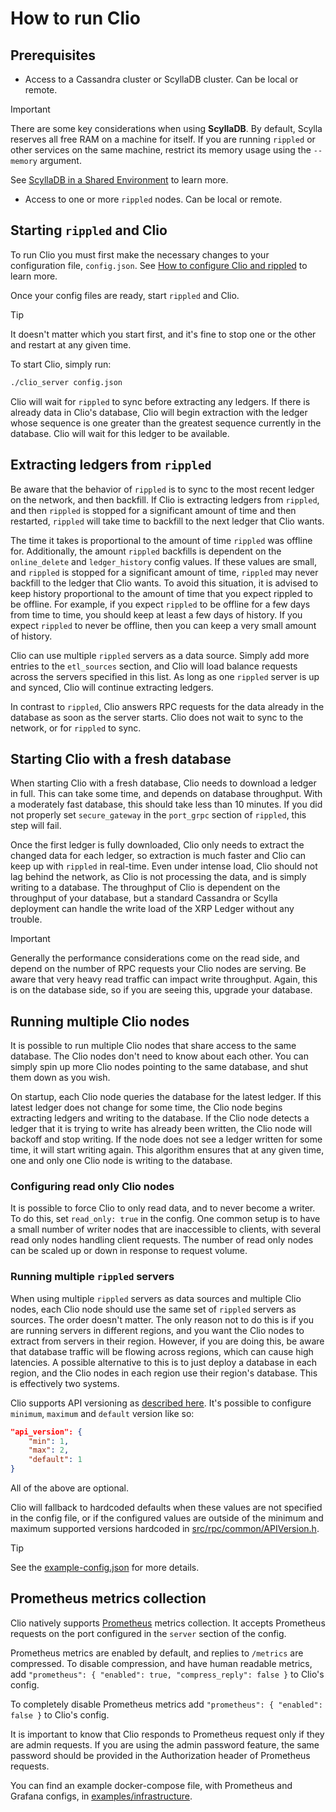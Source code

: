 # How to run Clio

## Prerequisites

- Access to a Cassandra cluster or ScyllaDB cluster. Can be local or remote.
> [!IMPORTANT]
> There are some key considerations when using **ScyllaDB**. By default, Scylla reserves all free RAM on a machine for itself. If you are running `rippled` or other services on the same machine, restrict its memory usage using the `--memory` argument.
>
> See [ScyllaDB in a Shared Environment](https://docs.scylladb.com/getting-started/scylla-in-a-shared-environment/) to learn more.

- Access to one or more `rippled` nodes. Can be local or remote.

## Starting `rippled` and Clio

To run Clio you must first make the necessary changes to your configuration file, `config.json`. See [How to configure Clio and rippled](./configure-clio.md) to learn more.

Once your config files are ready, start `rippled` and Clio.

> [!TIP]
> It doesn't matter which you start first, and it's fine to stop one or the other and restart at any given time.

To start Clio, simply run:

```sh
./clio_server config.json
```

Clio will wait for `rippled` to sync before extracting any ledgers. If there is already data in Clio's database, Clio will begin extraction with the ledger whose sequence is one greater than the greatest sequence currently in the database. Clio will wait for this ledger to be available.

## Extracting ledgers from `rippled`

Be aware that the behavior of `rippled` is to sync to the most recent ledger on the network, and then backfill. If Clio is extracting ledgers from `rippled`, and then `rippled` is stopped for a significant amount of time and then restarted, `rippled` will take time to backfill to the next ledger that Clio wants.

The time it takes is proportional to the amount of time `rippled` was offline for. Additionally, the amount `rippled` backfills is dependent on the `online_delete` and `ledger_history` config values. If these values are small, and `rippled` is stopped for a significant amount of time, `rippled` may never backfill to the ledger that Clio wants.
To avoid this situation, it is advised to keep history proportional to the amount of time that you expect rippled to be offline. For example, if you expect `rippled` to be offline for a few days from time to time, you should keep at least a few days of history. If you expect `rippled` to never be offline, then you can keep a very small
amount of history.

Clio can use multiple `rippled` servers as a data source. Simply add more entries to the `etl_sources` section, and Clio will load balance requests across the servers specified in this list. As long as one `rippled` server is up and synced, Clio will continue extracting ledgers.

In contrast to `rippled`, Clio answers RPC requests for the data already in the database as soon as the server starts. Clio does not wait to sync to the network, or for `rippled` to sync.

## Starting Clio with a fresh database

When starting Clio with a fresh database, Clio needs to download a ledger in full.
This can take some time, and depends on database throughput. With a moderately fast database, this should take less than 10 minutes. If you did not properly set `secure_gateway` in the `port_grpc` section of `rippled`, this step will fail.

Once the first ledger is fully downloaded, Clio only needs to extract the changed data for each ledger, so extraction is much faster and Clio can keep up with `rippled` in real-time. Even under intense load, Clio should not lag behind the network, as Clio is not processing the data, and is simply writing to a database. The throughput of Clio is dependent on the throughput of your database, but a standard Cassandra or Scylla deployment can handle the write load of the XRP Ledger without any trouble.

> [!IMPORTANT]
> Generally the performance considerations come on the read side, and depend on the number of RPC requests your Clio nodes are serving. Be aware that very heavy read traffic can impact write throughput. Again, this is on the database side, so if you are seeing this, upgrade your database.

## Running multiple Clio nodes

It is possible to run multiple Clio nodes that share access to the same database. The Clio nodes don't need to know about each other. You can simply spin up more Clio nodes pointing to the same database, and shut them down as you wish.

On startup, each Clio node queries the database for the latest ledger. If this latest ledger does not change for some time, the Clio node begins extracting ledgers and writing to the database. If the Clio node detects a ledger that it is trying to write has already been written, the Clio node will backoff and stop writing. If the node does not see a ledger written for some time, it will start writing again. This algorithm ensures that at any given time, one and only one Clio node is writing to the database.

### Configuring read only Clio nodes

It is possible to force Clio to only read data, and to never become a writer. To do this, set `read_only: true` in the config. One common setup is to have a small number of writer nodes that are inaccessible to clients, with several read only nodes handling client requests. The number of read only nodes can be scaled up or down in response to request volume.

### Running multiple `rippled` servers

When using multiple `rippled` servers as data sources and multiple Clio nodes, each Clio node should use the same set of `rippled` servers as sources. The order doesn't matter. The only reason not to do this is if you are running servers in different regions, and you want the Clio nodes to extract from servers in their region. However, if you are doing this, be aware that database traffic will be flowing across regions, which can cause high latencies. A possible alternative to this is to just deploy a database in each region, and the Clio nodes in each region use their region's database. This is effectively two systems.

Clio supports API versioning as [described here](https://xrpl.org/request-formatting.html#api-versioning).
It's possible to configure `minimum`, `maximum` and `default` version like so:

```json
"api_version": {
    "min": 1,
    "max": 2,
    "default": 1
}
```

All of the above are optional.

Clio will fallback to hardcoded defaults when these values are not specified in the config file, or if the configured values are outside of the minimum and maximum supported versions hardcoded in [src/rpc/common/APIVersion.h](../src/rpc/common/APIVersion.hpp).

> [!TIP]
> See the [example-config.json](../docs/examples/config/example-config.json) for more details.

## Prometheus metrics collection

Clio natively supports [Prometheus](https://prometheus.io/) metrics collection. It accepts Prometheus requests on the port configured in the `server` section of the config.

Prometheus metrics are enabled by default, and replies to `/metrics` are compressed. To disable compression, and have human readable metrics, add `"prometheus": { "enabled": true, "compress_reply": false }` to Clio's config.

To completely disable Prometheus metrics add `"prometheus": { "enabled": false }` to Clio's config.

It is important to know that Clio responds to Prometheus request only if they are admin requests. If you are using the admin password feature, the same password should be provided in the Authorization header of Prometheus requests.

You can find an example docker-compose file, with Prometheus and Grafana configs, in [examples/infrastructure](../docs/examples/infrastructure/).

